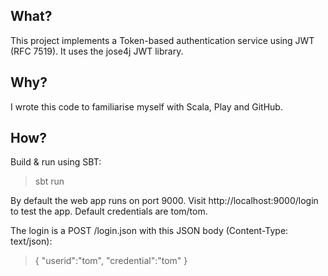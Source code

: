 ## What?

This project implements a Token-based authentication service using JWT (RFC 7519). It uses the jose4j JWT library.

## Why?

I wrote this code to familiarise myself with Scala, Play and GitHub.

## How?

Build & run using SBT:
> sbt run

By default the web app runs on port 9000. Visit http://localhost:9000/login to test the app. Default credentials are tom/tom.

The login is a POST /login.json with this JSON body (Content-Type: text/json):
> { "userid":"tom", "credential":"tom" }

